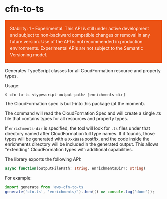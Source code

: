 # cfn-to-ts
<div class="stability_label"
     style="background-color: #EC5315; color: white !important; margin: 0 0 1rem 0; padding: 1rem; line-height: 1.5;">
  Stability: 1 - Experimental. This API is still under active development and subject to non-backward
  compatible changes or removal in any future version. Use of the API is not recommended in production
  environments. Experimental APIs are not subject to the Semantic Versioning model.
</div>


Generates TypeScript classes for all CloudFormation resource and property types.

Usage:

```shell
$ cfn-to-ts <typescript-output-path> [enrichments-dir]
```

The CloudFormation spec is built-into this package (at the moment).

The command will read the CloudFormation Spec and will create a single .ts file that contains types for all resources and property types.

If `enrichments-dir` is specified, the tool will look for `.ts` files under that directory named after CloudFormation full type names. If it founds, those types will be generated with a `XxxBase` postfix, and the code inside the enrichments directory will be included in the generated output. This allows "extending" CloudFormation types with additional capabilities.

The library exports the following API:

```ts
async function(outputFilePath: string, enrichmentsDir?: string)
```

For example:

```js
import generate from 'aws-cfn-to-ts'
generate('cfn.ts', 'enrichments/').then(() => console.log('done'));
```


